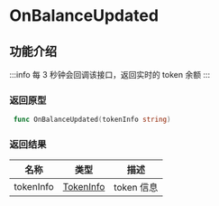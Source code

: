 # OnBalanceUpdated

## 功能介绍

:::info
每 3 秒钟会回调该接口，返回实时的 token 余额
:::

### 返回原型

```go showLineNumbers
 func OnBalanceUpdated(tokenInfo string)
```

### 返回结果

| 名称      | 类型                                    | 描述       |
| --------- | --------------------------------------- | ---------- |
| tokenInfo | [TokenInfo](/common/entity.md#tokeninfo) | token 信息 |
